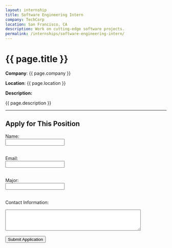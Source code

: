 ```yaml
---
layout: internship
title: Software Engineering Intern
company: TechCorp
location: San Francisco, CA
description: Work on cutting-edge software projects.
permalink: /internships/software-engineering-intern/
---
```


# {{ page.title }}

**Company**: {{ page.company }}

**Location**: {{ page.location }}

**Description:**

{{ page.description }}

---

## Apply for This Position

<form action="https://formspree.io/f/xldrqyoq" method="POST">
  <!-- Internship title -->
  <input type="hidden" name="internship" value="{{ page.title }}">
  <!-- Redirect after submission -->
  <input type="hidden" name="_next" value="{{ '/thank-you/' | relative_url }}">

  <!-- Applicant's Name -->
  <label for="name">Name:</label><br>
  <input type="text" id="name" name="name" required><br><br>

  <!-- Applicant's Email -->
  <label for="email">Email:</label><br>
  <input type="email" id="email" name="_replyto" required><br><br>

  <!-- Applicant's Major -->
  <label for="major">Major:</label><br>
  <input type="text" id="major" name="major"><br><br>

  <!-- Applicant's Contact Information -->
  <label for="contact">Contact Information:</label><br>
  <textarea id="contact" name="contact" rows="4" cols="50"></textarea><br><br>

  <!-- Submit Button -->
  <input type="submit" value="Submit Application">
</form>
